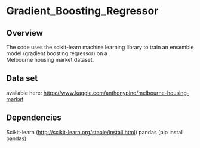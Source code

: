 # Gradient_Boosting_Regressor

## Overview

The code uses the scikit-learn machine learning library to train an ensemble model (gradient boosting regressor) on a  
Melbourne housing market dataset.

## Data set
available here: https://www.kaggle.com/anthonypino/melbourne-housing-market

## Dependencies
Scikit-learn (http://scikit-learn.org/stable/install.html)
pandas (pip install pandas)
